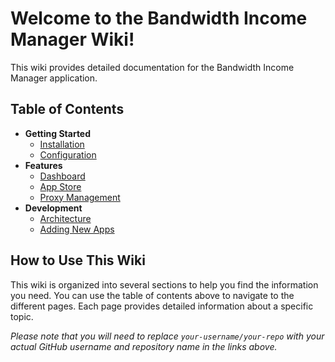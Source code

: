 # Welcome to the Bandwidth Income Manager Wiki!

This wiki provides detailed documentation for the Bandwidth Income Manager application.

## Table of Contents

- **Getting Started**
  - [Installation](https://github.com/your-username/your-repo/wiki/Installation)
  - [Configuration](https://github.com/your-username/your-repo/wiki/Configuration)
- **Features**
  - [Dashboard](https://github.com/your-username/your-repo/wiki/Dashboard)
  - [App Store](https://github.com/your-username/your-repo/wiki/App-Store)
  - [Proxy Management](https://github.com/your-username/your-repo/wiki/Proxy-Management)
- **Development**
  - [Architecture](https://github.com/your-username/your-repo/wiki/Architecture)
  - [Adding New Apps](https://github.com/your-username/your-repo/wiki/Adding-New-Apps)

## How to Use This Wiki

This wiki is organized into several sections to help you find the information you need. You can use the table of contents above to navigate to the different pages. Each page provides detailed information about a specific topic.

*Please note that you will need to replace `your-username/your-repo` with your actual GitHub username and repository name in the links above.*
